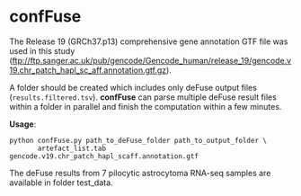 confFuse
=============

The Release 19 (GRCh37.p13) comprehensive gene annotation GTF file was used in this study (ftp://ftp.sanger.ac.uk/pub/gencode/Gencode_human/release_19/gencode.v19.chr_patch_hapl_sc_aff.annotation.gtf.gz). 

A folder should be created which includes only deFuse output files (`results.filtered.tsv`). **confFuse** can parse multiple deFuse result files within a folder in parallel and finish the computation within a few minutes.

**Usage**: 

```
python confFuse.py path_to_deFuse_folder path_to_output_folder \
       artefact_list.tab gencode.v19.chr_patch_hapl_scaff.annotation.gtf
```

The deFuse results from 7 pilocytic astrocytoma RNA-seq samples are available in folder test_data.

